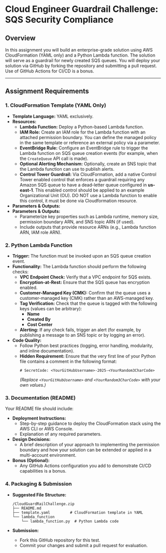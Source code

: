 # Cloud Engineer Guardrail Challenge: SQS Security Compliance

## Overview

In this assignment you will build an enterprise-grade solution using AWS CloudFormation (YAML only) and a Python Lambda function. The solution will serve as a guardrail for newly created SQS queues. You will deploy your solution via GitHub by forking the repository and submitting a pull request. Use of GitHub Actions for CI/CD is a bonus.

---

## Assignment Requirements

### 1. CloudFormation Template (YAML Only)

- **Template Language:** YAML exclusively.
- **Resources:**
  - **Lambda Function:** Deploy a Python-based Lambda function.
  - **IAM Role:** Create an IAM role for the Lambda function with an attached permission boundary. You can define the managed policy in the same template or reference an external policy via a parameter.
  - **EventBridge Rule:** Configure an EventBridge rule to trigger the Lambda function on SQS queue creation events (for example, when the `CreateQueue` API call is made).
  - **Optional Alerting Mechanism:** Optionally, create an SNS topic that the Lambda function can use to publish alerts.
  - **Control Tower Guardrail:** Via CloudFormation, add a native Control Tower enabled control that enforces a guardrail requiring any Amazon SQS queue to have a dead-letter queue configured in **us-east-1**. This enabled control should be applied to an example Organizational Unit (OU). DO NOT use a Lambda function to enable this control, it must be done via Cloudformation resource.
- **Parameters & Outputs:**
- **Parameters & Outputs:**
  - Parameterize key properties such as Lambda runtime, memory size, permission boundary ARN, and SNS topic ARN (if used).
  - Include outputs that provide resource ARNs (e.g., Lambda function ARN, IAM role ARN).

### 2. Python Lambda Function

- **Trigger:** The function must be invoked upon an SQS queue creation event.
- **Functionality:** The Lambda function should perform the following checks:
  - **VPC Endpoint Check:** Verify that a VPC endpoint for SQS exists.
  - **Encryption-at-Rest:** Ensure that the SQS queue has encryption enabled.
  - **Customer-Managed Key (CMK):** Confirm that the queue uses a customer-managed key (CMK) rather than an AWS-managed key.
  - **Tag Verification:** Check that the queue is tagged with the following keys (values can be arbitrary):
    - **Name**
    - **Created By**
    - **Cost Center**
  - **Alerting:** If any check fails, trigger an alert (for example, by publishing a message to an SNS topic or by logging an error).
- **Code Quality:**  
  - Follow Python best practices (logging, error handling, modularity, and inline documentation).
  - **Hidden Requirement:** Ensure that the very first line of your Python file contains a comment in the following format:
    ```
    # SecretCode: <YourGitHubUsername>-2025-<YourRandom3CharCode>
    ```
    *(Replace `<YourGitHubUsername>` and `<YourRandom3CharCode>` with your own values.)*

### 3. Documentation (README)

Your README file should include:

- **Deployment Instructions:**  
  - Step-by-step guidance to deploy the CloudFormation stack using the AWS CLI or AWS Console.
  - Explanation of any required parameters.
- **Design Decisions:**  
  - A brief description of your approach to implementing the permission boundary and how your solution can be extended or applied in a multi-account environment.
- **Bonus (Optional):**  
  - Any GitHub Actions configuration you add to demonstrate CI/CD capabilities is a bonus.

### 4. Packaging & Submission

- **Suggested File Structure:**

  ```
  /CloudGuardRailChallenge.zip
  ├── README.md
  ├── template.yaml         # CloudFormation template in YAML
  └── lambda_function
      └── lambda_function.py  # Python Lambda code
  ```

- **Submission:**  
  - Fork this GitHub repository for this test.
  - Commit your changes and submit a pull request for evaluation.
